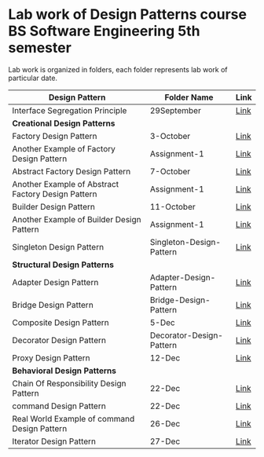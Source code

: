# Lab work of Design Patterns course BS Software Engineering 5th semester

Lab work is organized in folders, each folder represents lab work of particular date.

| Design Pattern                                     | Folder Name              | Link                                                                                            |
| -------------------------------------------------- | ------------------------ | ----------------------------------------------------------------------------------------------- |
| Interface Segregation Principle                    | 29September              | [Link](https://github.com/AhmadRaza365/Design-Pattern-Lab/tree/master/29September)              |
| **Creational Design Patterns**                     |
| Factory Design Pattern                             | 3-October                | [Link](https://github.com/AhmadRaza365/Design-Pattern-Lab/tree/master/3-October)                |
| Another Example of Factory Design Pattern          | Assignment-1             | [Link](https://github.com/AhmadRaza365/Design-Pattern-Lab/tree/master/Assignment-1)             |
| Abstract Factory Design Pattern                    | 7-October                | [Link](https://github.com/AhmadRaza365/Design-Pattern-Lab/tree/master/7-October)                |
| Another Example of Abstract Factory Design Pattern | Assignment-1             | [Link](https://github.com/AhmadRaza365/Design-Pattern-Lab/tree/master/Assignment-1)             |
| Builder Design Pattern                             | 11-October               | [Link](https://github.com/AhmadRaza365/Design-Pattern-Lab/tree/master/11-October)               |
| Another Example of Builder Design Pattern          | Assignment-1             | [Link](https://github.com/AhmadRaza365/Design-Pattern-Lab/tree/master/Assignment-1)             |
| Singleton Design Pattern                           | Singleton-Design-Pattern | [Link](https://github.com/AhmadRaza365/Design-Pattern-Lab/tree/master/Singleton-Design-Pattern) |
| **Structural Design Patterns**                     |
| Adapter Design Pattern                             | Adapter-Design-Pattern   | [Link](https://github.com/AhmadRaza365/Design-Pattern-Lab/tree/master/Adapter-Design-Pattern)   |
| Bridge Design Pattern                              | Bridge-Design-Pattern    | [Link](https://github.com/AhmadRaza365/Design-Pattern-Lab/tree/master/Bridge-Design-Pattern)    |
| Composite Design Pattern                           | 5-Dec                    | [Link](https://github.com/AhmadRaza365/Design-Pattern-Lab/tree/master/5-Dec)                    |
| Decorator Design Pattern                           | Decorator-Design-Pattern | [Link](https://github.com/AhmadRaza365/Design-Pattern-Lab/tree/master/Decorator-Design-Pattern) |
| Proxy Design Pattern                               | 12-Dec                   | [Link](https://github.com/AhmadRaza365/Design-Pattern-Lab/tree/master/12-Dec)                   |
| **Behavioral Design Patterns**                     |
| Chain Of Responsibility Design Pattern             | 22-Dec                   | [Link](https://github.com/AhmadRaza365/Design-Pattern-Lab/tree/master/22-Dec)                   |
| command Design Pattern                             | 22-Dec                   | [Link](https://github.com/AhmadRaza365/Design-Pattern-Lab/tree/master/22-Dec)                   |
| Real World Example of command Design Pattern       | 26-Dec                   | [Link](https://github.com/AhmadRaza365/Design-Pattern-Lab/tree/master/26-Dec)                   |
| Iterator Design Pattern                            | 27-Dec                   | [Link](https://github.com/AhmadRaza365/Design-Pattern-Lab/tree/master/27-Dec)                   |
